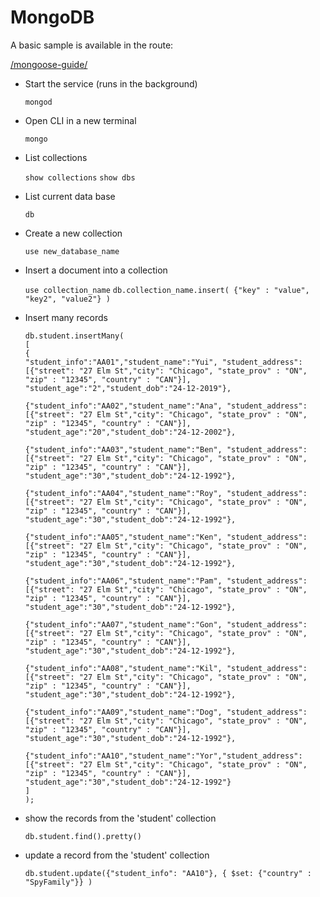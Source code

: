 # MongoDB

A basic sample is available in the route:

[/mongoose-guide/](mongoose-guide/)


- Start the service (runs in the background)

	`mongod`

- Open CLI in a new terminal
	
	`mongo`

- List collections

	`show collections`
	`show dbs`

- List current data base

	`db`
 
- Create a new collection

	`use new_database_name`

- Insert a document into a collection

	`use collection_name`
	`db.collection_name.insert( {"key" : "value", "key2", "value2"} )`

- Insert many records

	```
	db.student.insertMany(
	[
	{
	"student_info":"AA01","student_name":"Yui", "student_address":[{"street": "27 Elm St","city": "Chicago", "state_prov" : "ON", "zip" : "12345", "country" : "CAN"}], "student_age":"2","student_dob":"24-12-2019"},

	{"student_info":"AA02","student_name":"Ana", "student_address":[{"street": "27 Elm St","city": "Chicago", "state_prov" : "ON", "zip" : "12345", "country" : "CAN"}], "student_age":"20","student_dob":"24-12-2002"},

	{"student_info":"AA03","student_name":"Ben", "student_address":[{"street": "27 Elm St","city": "Chicago", "state_prov" : "ON", "zip" : "12345", "country" : "CAN"}], "student_age":"30","student_dob":"24-12-1992"},

	{"student_info":"AA04","student_name":"Roy", "student_address":[{"street": "27 Elm St","city": "Chicago", "state_prov" : "ON", "zip" : "12345", "country" : "CAN"}], "student_age":"30","student_dob":"24-12-1992"},

	{"student_info":"AA05","student_name":"Ken", "student_address":[{"street": "27 Elm St","city": "Chicago", "state_prov" : "ON", "zip" : "12345", "country" : "CAN"}], "student_age":"30","student_dob":"24-12-1992"},

	{"student_info":"AA06","student_name":"Pam", "student_address":[{"street": "27 Elm St","city": "Chicago", "state_prov" : "ON", "zip" : "12345", "country" : "CAN"}], "student_age":"30","student_dob":"24-12-1992"},

	{"student_info":"AA07","student_name":"Gon", "student_address":[{"street": "27 Elm St","city": "Chicago", "state_prov" : "ON", "zip" : "12345", "country" : "CAN"}], "student_age":"30","student_dob":"24-12-1992"},

	{"student_info":"AA08","student_name":"Kil", "student_address":[{"street": "27 Elm St","city": "Chicago", "state_prov" : "ON", "zip" : "12345", "country" : "CAN"}], "student_age":"30","student_dob":"24-12-1992"},

	{"student_info":"AA09","student_name":"Dog", "student_address":[{"street": "27 Elm St","city": "Chicago", "state_prov" : "ON", "zip" : "12345", "country" : "CAN"}], "student_age":"30","student_dob":"24-12-1992"},

	{"student_info":"AA10","student_name":"Yor","student_address":[{"street": "27 Elm St","city": "Chicago", "state_prov" : "ON", "zip" : "12345", "country" : "CAN"}], "student_age":"30","student_dob":"24-12-1992"}
	]
	);
	```

- show the records from the 'student' collection

	`db.student.find().pretty()`

- update a record from the 'student' collection

	`db.student.update({"student_info": "AA10"}, { $set: {"country" : "SpyFamily"}} )`